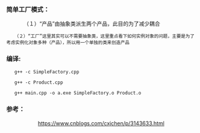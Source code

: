 
### 简单工厂模式：

　　　  （１）“产品”由抽象类派生两个产品，此目的为了减少耦合
     
       （２）“工厂”这里其实可以不需要抽象类，这里重点看下如何实例对象的问题，主要是为了考虑实例化对象多种（产品），所以用一个单独的类来创造产品
       
### 编译:

 
       g++ -c SimpleFactory.cpp

       g++ -c Product.cpp 

       g++ main.cpp -o a.exe SimpleFactory.o Product.o
 


### 参考：


　　　　　　https://www.cnblogs.com/cxjchen/p/3143633.html
